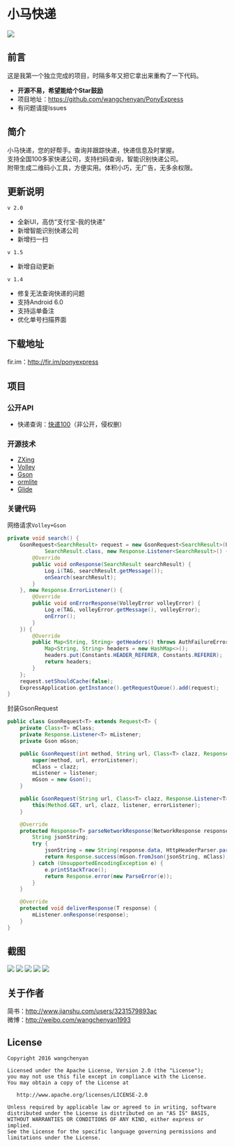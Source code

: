 # 小马快递
![](https://raw.githubusercontent.com/wangchenyan/PonyExpress/master/app/src/main/res/drawable-xxhdpi/ic_launcher.png)

## 前言
这是我第一个独立完成的项目，时隔多年又把它拿出来重构了一下代码。

- **开源不易，希望能给个Star鼓励**
- 项目地址：https://github.com/wangchenyan/PonyExpress
- 有问题请提Issues

## 简介
小马快递，您的好帮手。查询并跟踪快递，快递信息及时掌握。<br>
支持全国100多家快递公司，支持扫码查询，智能识别快递公司。<br>
附带生成二维码小工具，方便实用。体积小巧，无广告，无多余权限。

## 更新说明
`v 2.0`
- 全新UI，高仿“支付宝-我的快递”
- 新增智能识别快递公司
- 新增扫一扫

`v 1.5`
- 新增自动更新

`v 1.4`
- 修复无法查询快递的问题
- 支持Android 6.0
- 支持运单备注
- 优化单号扫描界面

## 下载地址
fir.im：http://fir.im/ponyexpress<br>

## 项目
### 公开API
- 快递查询：[快递100](http://www.kuaidi100.com/)（非公开，侵权删）

### 开源技术
- [ZXing](https://github.com/zxing/zxing)
- [Volley](https://developer.android.com/training/volley/index.html)
- [Gson](https://github.com/google/gson)
- [ormlite](https://github.com/j256/ormlite-android)
- [Glide](https://github.com/bumptech/glide)

### 关键代码
网络请求`Volley+Gson`
```java
private void search() {
    GsonRequest<SearchResult> request = new GsonRequest<SearchResult>(Utils.formatSearchUrl(mSearchInfo),
            SearchResult.class, new Response.Listener<SearchResult>() {
        @Override
        public void onResponse(SearchResult searchResult) {
            Log.i(TAG, searchResult.getMessage());
            onSearch(searchResult);
        }
    }, new Response.ErrorListener() {
        @Override
        public void onErrorResponse(VolleyError volleyError) {
            Log.e(TAG, volleyError.getMessage(), volleyError);
            onError();
        }
    }) {
        @Override
        public Map<String, String> getHeaders() throws AuthFailureError {
            Map<String, String> headers = new HashMap<>();
            headers.put(Constants.HEADER_REFERER, Constants.REFERER);
            return headers;
        }
    };
    request.setShouldCache(false);
    ExpressApplication.getInstance().getRequestQueue().add(request);
}
```
封装GsonRequest
```java
public class GsonRequest<T> extends Request<T> {
    private Class<T> mClass;
    private Response.Listener<T> mListener;
    private Gson mGson;

    public GsonRequest(int method, String url, Class<T> clazz, Response.Listener<T> listener, Response.ErrorListener errorListener) {
        super(method, url, errorListener);
        mClass = clazz;
        mListener = listener;
        mGson = new Gson();
    }

    public GsonRequest(String url, Class<T> clazz, Response.Listener<T> listener, Response.ErrorListener errorListener) {
        this(Method.GET, url, clazz, listener, errorListener);
    }

    @Override
    protected Response<T> parseNetworkResponse(NetworkResponse response) {
        String jsonString;
        try {
            jsonString = new String(response.data, HttpHeaderParser.parseCharset(response.headers));
            return Response.success(mGson.fromJson(jsonString, mClass), HttpHeaderParser.parseCacheHeaders(response));
        } catch (UnsupportedEncodingException e) {
            e.printStackTrace();
            return Response.error(new ParseError(e));
        }
    }

    @Override
    protected void deliverResponse(T response) {
        mListener.onResponse(response);
    }
}
```

## 截图
![](https://raw.githubusercontent.com/wangchenyan/PonyExpress/master/art/screenshot_01.jpg)
![](https://raw.githubusercontent.com/wangchenyan/PonyExpress/master/art/screenshot_02.jpg)
![](https://raw.githubusercontent.com/wangchenyan/PonyExpress/master/art/screenshot_03.jpg)
![](https://raw.githubusercontent.com/wangchenyan/PonyExpress/master/art/screenshot_04.jpg)
![](https://raw.githubusercontent.com/wangchenyan/PonyExpress/master/art/screenshot_05.jpg)

## 关于作者
简书：http://www.jianshu.com/users/3231579893ac<br>
微博：http://weibo.com/wangchenyan1993

## License

    Copyright 2016 wangchenyan

    Licensed under the Apache License, Version 2.0 (the "License");
    you may not use this file except in compliance with the License.
    You may obtain a copy of the License at

       http://www.apache.org/licenses/LICENSE-2.0

    Unless required by applicable law or agreed to in writing, software
    distributed under the License is distributed on an "AS IS" BASIS,
    WITHOUT WARRANTIES OR CONDITIONS OF ANY KIND, either express or implied.
    See the License for the specific language governing permissions and
    limitations under the License.

